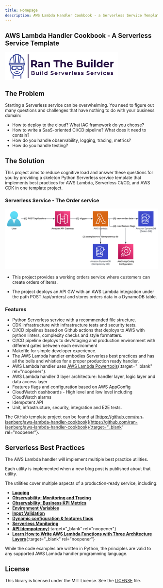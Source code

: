 ```yaml
---
title: Homepage
description: AWS Lambda Handler Cookbook - a Serverless Service Template
---
```

## **AWS Lambda Handler Cookbook - A Serverless Service Template**

[<img alt="alt_text" src="./media/banner.png" />](https://www.ranthebuilder.cloud/)

## **The Problem**

Starting a Serverless service can be overwhelming. You need to figure out many questions and challenges that have nothing to do with your business domain:

- How to deploy to the cloud? What IAC framework do you choose?
- How to write a SaaS-oriented CI/CD pipeline? What does it need to contain?
- How do you handle observability, logging, tracing, metrics?
- How do you handle testing?

## **The Solution**

This project aims to reduce cognitive load and answer these questions for you by providing a skeleton Python Serverless service template that implements best practices for AWS Lambda, Serverless CI/CD, and AWS CDK in one template project.

### Serverless Service - The Order service

<img alt="alt_text" src="./media/design.png" />

- This project provides a working orders service where customers can create orders of items.

- The project deploys an API GW with an AWS Lambda integration under the path POST /api/orders/ and stores orders data in a DynamoDB table.

### **Features**

- Python Serverless service with a recommended file structure.
- CDK infrastructure with infrastructure tests and security tests.
- CI/CD pipelines based on Github actions that deploys to AWS with python linters, complexity checks and style formatters.
- CI/CD pipeline deploys to dev/staging and production environment with different gates between each environment
- Makefile for simple developer experience.
- The AWS Lambda handler embodies Serverless best practices and has all the bells and whistles for a proper production ready handler.
- AWS Lambda handler uses [AWS Lambda Powertools](https://docs.powertools.aws.dev/lambda-python/){:target="_blank" rel="noopener"}.
- AWS Lambda handler 3 layer architecture: handler layer, logic layer and data access layer
- Features flags and configuration based on AWS AppConfig
- CloudWatch dashboards - High level and low level including CloudWatch alarms
- Idempotent API
- Unit, infrastructure, security, integration and E2E tests.

The GitHub template project can be found at [https://github.com/ran-isenberg/aws-lambda-handler-cookbook](https://github.com/ran-isenberg/aws-lambda-handler-cookbook){:target="_blank" rel="noopener"}.

## **Serverless Best Practices**

The AWS Lambda handler will implement multiple best practice utilities.

Each utility is implemented when a new blog post is published about that utility.

The utilities cover multiple aspects of a production-ready service, including:

- [**Logging**](best_practices/logger.md)
- [**Observability: Monitoring and Tracing**](best_practices/tracer.md)
- [**Observability: Business KPI Metrics**](best_practices/metrics.md)
- [**Environment Variables**](best_practices/environment_variables.md)
- [**Input Validation**](best_practices/input_validation.md)
- [**Dynamic configuration & features flags**](best_practices/dynamic_configuration.md)
- [**Serverless Monitoring**](https://www.ranthebuilder.cloud/post/how-to-effortlessly-monitor-serverless-applications-with-cloudwatch-part-one)
- [**API Idempotency**](https://www.ranthebuilder.cloud/post/serverless-api-idempotency-with-aws-lambda-powertools-and-cdk){:target="_blank" rel="noopener"}
- [**Learn How to Write AWS Lambda Functions with Three Architecture Layers**](https://www.ranthebuilder.cloud/post/learn-how-to-write-aws-lambda-functions-with-architecture-layers){:target="_blank" rel="noopener"}

While the code examples are written in Python, the principles are valid to any supported AWS Lambda handler programming language.

## **License**

This library is licensed under the MIT License. See the [LICENSE](https://github.com/ran-isenberg/aws-lambda-handler-cookbook/blob/main/LICENSE) file.
